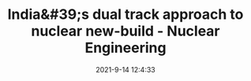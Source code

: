---
"title": "India&amp;#39;s dual track approach to nuclear new-build - Nuclear Engineering"
"date": "2021-9-14 12:4:33"
"feed_name": "GOOGLENEWSCONSTRUCTION"
"feed_website": "https://news.google.com/search?q=construction%2Bincident&hl=en-US&gl=US&ceid=US:en"
"feed_rss": "https://news.google.com/rss/search?q=construction%2Bincident&hl=en-US&gl=US&ceid=US:en"
"link": "https://www.neimagazine.com/features/featureindias-dual-track-approach-9079860/"
"file": "_posts/2021-1-1-d6608fa4af2974a36269b27701f4a37c053ee24c.md"
"accident": "0"
"drilling": "0"
"dead": "0"
"injured": "0"
---